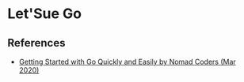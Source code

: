 # Let'Sue Go

## References
- [Getting Started with Go Quickly and Easily by Nomad Coders (Mar 2020)](https://nomadcoders.co/go-for-beginners/)
